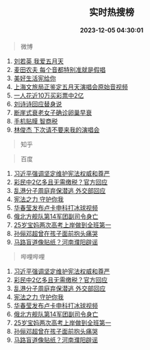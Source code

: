 <div align="center"><h2>实时热搜榜</h2><h4>2023-12-05 04:30:01</h4></div>

> 微博  

1. [刘若英 我爱五月天](https://s.weibo.com/weibo?q=%E5%88%98%E8%8B%A5%E8%8B%B1%20%E6%88%91%E7%88%B1%E4%BA%94%E6%9C%88%E5%A4%A9&t=31&band_rank=1&Refer=top)<br />
2. [麦田农夫 每个音都特别准就是假唱](https://s.weibo.com/weibo?q=%E9%BA%A6%E7%94%B0%E5%86%9C%E5%A4%AB%20%E6%AF%8F%E4%B8%AA%E9%9F%B3%E9%83%BD%E7%89%B9%E5%88%AB%E5%87%86%E5%B0%B1%E6%98%AF%E5%81%87%E5%94%B1&t=31&band_rank=2&Refer=top)<br />
3. [美好生活宪给你](https://s.weibo.com/weibo?q=%23%E7%BE%8E%E5%A5%BD%E7%94%9F%E6%B4%BB%E5%AE%AA%E7%BB%99%E4%BD%A0%23&t=31&band_rank=3&Refer=top)<br />
4. [上海文旅局正鉴定五月天演唱会原始音视频](https://s.weibo.com/weibo?q=%23%E4%B8%8A%E6%B5%B7%E6%96%87%E6%97%85%E5%B1%80%E6%AD%A3%E9%89%B4%E5%AE%9A%E4%BA%94%E6%9C%88%E5%A4%A9%E6%BC%94%E5%94%B1%E4%BC%9A%E5%8E%9F%E5%A7%8B%E9%9F%B3%E8%A7%86%E9%A2%91%23&t=31&band_rank=4&Refer=top)<br />
5. [一人花近10万买彩票中2亿](https://s.weibo.com/weibo?q=%23%E4%B8%80%E4%BA%BA%E8%8A%B1%E8%BF%9110%E4%B8%87%E4%B9%B0%E5%BD%A9%E7%A5%A8%E4%B8%AD2%E4%BA%BF%23&t=31&band_rank=5&Refer=top)<br />
6. [刘诗诗回应替身说](https://s.weibo.com/weibo?q=%E5%88%98%E8%AF%97%E8%AF%97%E5%9B%9E%E5%BA%94%E6%9B%BF%E8%BA%AB%E8%AF%B4&t=31&band_rank=6&Refer=top)<br />
7. [断崖式衰老女子确诊卵巢早衰](https://s.weibo.com/weibo?q=%23%E6%96%AD%E5%B4%96%E5%BC%8F%E8%A1%B0%E8%80%81%E5%A5%B3%E5%AD%90%E7%A1%AE%E8%AF%8A%E5%8D%B5%E5%B7%A2%E6%97%A9%E8%A1%B0%23&t=31&band_rank=7&Refer=top)<br />
8. [手机贴膜 智商税](https://s.weibo.com/weibo?q=%E6%89%8B%E6%9C%BA%E8%B4%B4%E8%86%9C%20%E6%99%BA%E5%95%86%E7%A8%8E&t=31&band_rank=8&Refer=top)<br />
9. [林俊杰 下次请不要来我的演唱会](https://s.weibo.com/weibo?q=%E6%9E%97%E4%BF%8A%E6%9D%B0%20%E4%B8%8B%E6%AC%A1%E8%AF%B7%E4%B8%8D%E8%A6%81%E6%9D%A5%E6%88%91%E7%9A%84%E6%BC%94%E5%94%B1%E4%BC%9A&t=31&band_rank=9&Refer=top)<br />

> 知乎  


> 百度  

1. [习近平强调坚定维护宪法权威和尊严](https://www.baidu.com/s?wd=%E4%B9%A0%E8%BF%91%E5%B9%B3%E5%BC%BA%E8%B0%83%E5%9D%9A%E5%AE%9A%E7%BB%B4%E6%8A%A4%E5%AE%AA%E6%B3%95%E6%9D%83%E5%A8%81%E5%92%8C%E5%B0%8A%E4%B8%A5&sa=fyb_news&rsv_dl=fyb_news)<br />
2. [彩民中2亿多且无需缴税？官方回应](https://www.baidu.com/s?wd=%E5%BD%A9%E6%B0%91%E4%B8%AD2%E4%BA%BF%E5%A4%9A%E4%B8%94%E6%97%A0%E9%9C%80%E7%BC%B4%E7%A8%8E%EF%BC%9F%E5%AE%98%E6%96%B9%E5%9B%9E%E5%BA%94&sa=fyb_news&rsv_dl=fyb_news)<br />
3. [乱港分子周庭弃保潜逃 外交部回应](https://www.baidu.com/s?wd=%E4%B9%B1%E6%B8%AF%E5%88%86%E5%AD%90%E5%91%A8%E5%BA%AD%E5%BC%83%E4%BF%9D%E6%BD%9C%E9%80%83+%E5%A4%96%E4%BA%A4%E9%83%A8%E5%9B%9E%E5%BA%94&sa=fyb_news&rsv_dl=fyb_news)<br />
4. [宪法之力 守护你我](https://www.baidu.com/s?wd=%E5%AE%AA%E6%B3%95%E4%B9%8B%E5%8A%9B+%E5%AE%88%E6%8A%A4%E4%BD%A0%E6%88%91&sa=fyb_news&rsv_dl=fyb_news)<br />
5. [华春莹发布卢卡申科打冰球视频](https://www.baidu.com/s?wd=%E5%8D%8E%E6%98%A5%E8%8E%B9%E5%8F%91%E5%B8%83%E5%8D%A2%E5%8D%A1%E7%94%B3%E7%A7%91%E6%89%93%E5%86%B0%E7%90%83%E8%A7%86%E9%A2%91&sa=fyb_news&rsv_dl=fyb_news)<br />
6. [俄北方舰队第14军团副司令身亡](https://www.baidu.com/s?wd=%E4%BF%84%E5%8C%97%E6%96%B9%E8%88%B0%E9%98%9F%E7%AC%AC14%E5%86%9B%E5%9B%A2%E5%89%AF%E5%8F%B8%E4%BB%A4%E8%BA%AB%E4%BA%A1&sa=fyb_news&rsv_dl=fyb_news)<br />
7. [25岁宝妈两次高考上岸做到全班第一](https://www.baidu.com/s?wd=25%E5%B2%81%E5%AE%9D%E5%A6%88%E4%B8%A4%E6%AC%A1%E9%AB%98%E8%80%83%E4%B8%8A%E5%B2%B8%E5%81%9A%E5%88%B0%E5%85%A8%E7%8F%AD%E7%AC%AC%E4%B8%80&sa=fyb_news&rsv_dl=fyb_news)<br />
8. [孙俪邓超曾在孩子面前抱头痛哭](https://www.baidu.com/s?wd=%E5%AD%99%E4%BF%AA%E9%82%93%E8%B6%85%E6%9B%BE%E5%9C%A8%E5%AD%A9%E5%AD%90%E9%9D%A2%E5%89%8D%E6%8A%B1%E5%A4%B4%E7%97%9B%E5%93%AD&sa=fyb_news&rsv_dl=fyb_news)<br />
9. [马路盲道像贴纸？河南濮阳辟谣](https://www.baidu.com/s?wd=%E9%A9%AC%E8%B7%AF%E7%9B%B2%E9%81%93%E5%83%8F%E8%B4%B4%E7%BA%B8%EF%BC%9F%E6%B2%B3%E5%8D%97%E6%BF%AE%E9%98%B3%E8%BE%9F%E8%B0%A3&sa=fyb_news&rsv_dl=fyb_news)<br />

> 哔哩哔哩  

1. [习近平强调坚定维护宪法权威和尊严](https://www.baidu.com/s?wd=%E4%B9%A0%E8%BF%91%E5%B9%B3%E5%BC%BA%E8%B0%83%E5%9D%9A%E5%AE%9A%E7%BB%B4%E6%8A%A4%E5%AE%AA%E6%B3%95%E6%9D%83%E5%A8%81%E5%92%8C%E5%B0%8A%E4%B8%A5&sa=fyb_news&rsv_dl=fyb_news)<br />
2. [彩民中2亿多且无需缴税？官方回应](https://www.baidu.com/s?wd=%E5%BD%A9%E6%B0%91%E4%B8%AD2%E4%BA%BF%E5%A4%9A%E4%B8%94%E6%97%A0%E9%9C%80%E7%BC%B4%E7%A8%8E%EF%BC%9F%E5%AE%98%E6%96%B9%E5%9B%9E%E5%BA%94&sa=fyb_news&rsv_dl=fyb_news)<br />
3. [乱港分子周庭弃保潜逃 外交部回应](https://www.baidu.com/s?wd=%E4%B9%B1%E6%B8%AF%E5%88%86%E5%AD%90%E5%91%A8%E5%BA%AD%E5%BC%83%E4%BF%9D%E6%BD%9C%E9%80%83+%E5%A4%96%E4%BA%A4%E9%83%A8%E5%9B%9E%E5%BA%94&sa=fyb_news&rsv_dl=fyb_news)<br />
4. [宪法之力 守护你我](https://www.baidu.com/s?wd=%E5%AE%AA%E6%B3%95%E4%B9%8B%E5%8A%9B+%E5%AE%88%E6%8A%A4%E4%BD%A0%E6%88%91&sa=fyb_news&rsv_dl=fyb_news)<br />
5. [华春莹发布卢卡申科打冰球视频](https://www.baidu.com/s?wd=%E5%8D%8E%E6%98%A5%E8%8E%B9%E5%8F%91%E5%B8%83%E5%8D%A2%E5%8D%A1%E7%94%B3%E7%A7%91%E6%89%93%E5%86%B0%E7%90%83%E8%A7%86%E9%A2%91&sa=fyb_news&rsv_dl=fyb_news)<br />
6. [俄北方舰队第14军团副司令身亡](https://www.baidu.com/s?wd=%E4%BF%84%E5%8C%97%E6%96%B9%E8%88%B0%E9%98%9F%E7%AC%AC14%E5%86%9B%E5%9B%A2%E5%89%AF%E5%8F%B8%E4%BB%A4%E8%BA%AB%E4%BA%A1&sa=fyb_news&rsv_dl=fyb_news)<br />
7. [25岁宝妈两次高考上岸做到全班第一](https://www.baidu.com/s?wd=25%E5%B2%81%E5%AE%9D%E5%A6%88%E4%B8%A4%E6%AC%A1%E9%AB%98%E8%80%83%E4%B8%8A%E5%B2%B8%E5%81%9A%E5%88%B0%E5%85%A8%E7%8F%AD%E7%AC%AC%E4%B8%80&sa=fyb_news&rsv_dl=fyb_news)<br />
8. [孙俪邓超曾在孩子面前抱头痛哭](https://www.baidu.com/s?wd=%E5%AD%99%E4%BF%AA%E9%82%93%E8%B6%85%E6%9B%BE%E5%9C%A8%E5%AD%A9%E5%AD%90%E9%9D%A2%E5%89%8D%E6%8A%B1%E5%A4%B4%E7%97%9B%E5%93%AD&sa=fyb_news&rsv_dl=fyb_news)<br />
9. [马路盲道像贴纸？河南濮阳辟谣](https://www.baidu.com/s?wd=%E9%A9%AC%E8%B7%AF%E7%9B%B2%E9%81%93%E5%83%8F%E8%B4%B4%E7%BA%B8%EF%BC%9F%E6%B2%B3%E5%8D%97%E6%BF%AE%E9%98%B3%E8%BE%9F%E8%B0%A3&sa=fyb_news&rsv_dl=fyb_news)<br />
